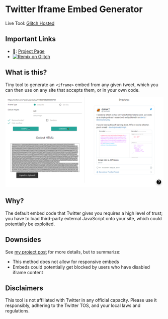 # Twitter Iframe Embed Generator

Live Tool: [Glitch Hosted](https://joshuatz-twitter-iframe-generator.glitch.me/)

## Important Links
 - 📝: [Project Page](https://joshuatz.com/projects/web-stuff/twitter-iframe-embed-generator/)
 - [![Remix on Glitch](https://cdn.gomix.com/f3620a78-0ad3-4f81-a271-c8a4faa20f86%2Fremix-button.svg)](https://glitch.com/edit/?utm_content=project_joshuatz-twitter-iframe-generator&utm_source=remix_this&utm_medium=button&utm_campaign=glitchButton#!/remix/joshuatz-twitter-iframe-generator)

## What is this?
Tiny tool to generate an `<iframe>` embed from any given tweet, which you can then use on any site that accepts them, or in your own code.

![Demo Screenshot](./demo.png)

## Why?
The default embed code that Twitter gives you requires a high level of trust; you have to load third-party external JavaScript onto your site, which could potentially be exploited.

## Downsides
See [my project post](https://joshuatz.com/projects/web-stuff/twitter-iframe-embed-generator/) for more details, but to summarize:

 - This method does not allow for responsive embeds
 - Embeds could potentially get blocked by users who have disabled iframe content

## Disclaimers
This tool is not affiliated with Twitter in any official capacity. Please use it responsibly, adhering to the Twitter TOS, and your local laws and regulations.
